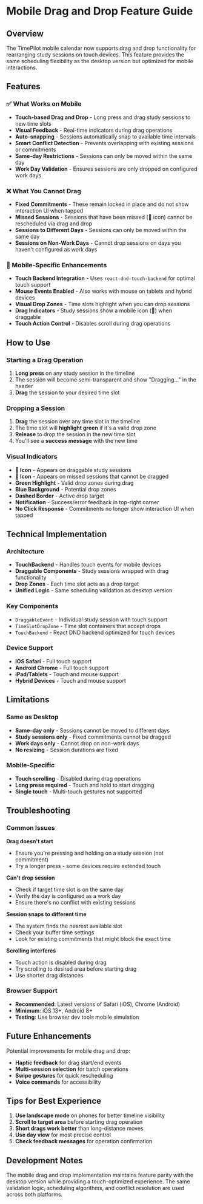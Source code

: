 # Mobile Drag and Drop Feature Guide

## Overview

The TimePilot mobile calendar now supports drag and drop functionality for rearranging study sessions on touch devices. This feature provides the same scheduling flexibility as the desktop version but optimized for mobile interactions.

## Features

### ✅ What Works on Mobile

- **Touch-based Drag and Drop** - Long press and drag study sessions to new time slots
- **Visual Feedback** - Real-time indicators during drag operations
- **Auto-snapping** - Sessions automatically snap to available time intervals
- **Smart Conflict Detection** - Prevents overlapping with existing sessions or commitments
- **Same-day Restrictions** - Sessions can only be moved within the same day
- **Work Day Validation** - Ensures sessions are only dropped on configured work days

### ❌ What You Cannot Drag

- **Fixed Commitments** - These remain locked in place and do not show interaction UI when tapped
- **Missed Sessions** - Sessions that have been missed (🚫 icon) cannot be rescheduled via drag and drop
- **Sessions to Different Days** - Sessions can only be moved within the same day
- **Sessions on Non-Work Days** - Cannot drop sessions on days you haven't configured as work days

### 📱 Mobile-Specific Enhancements

- **Touch Backend Integration** - Uses `react-dnd-touch-backend` for optimal touch support
- **Mouse Events Enabled** - Also works with mouse on tablets and hybrid devices
- **Visual Drop Zones** - Time slots highlight when you can drop sessions
- **Drag Indicators** - Study sessions show a mobile icon (📱) when draggable
- **Touch Action Control** - Disables scroll during drag operations

## How to Use

### Starting a Drag Operation
1. **Long press** on any study session in the timeline
2. The session will become semi-transparent and show "Dragging..." in the header
3. **Drag** the session to your desired time slot

### Dropping a Session
1. **Drag** the session over any time slot in the timeline
2. The time slot will **highlight green** if it's a valid drop zone
3. **Release** to drop the session in the new time slot
4. You'll see a **success message** with the new time

### Visual Indicators

- **📱 Icon** - Appears on draggable study sessions
- **🚫 Icon** - Appears on missed sessions that cannot be dragged
- **Green Highlight** - Valid drop zones during drag
- **Blue Background** - Potential drop zones
- **Dashed Border** - Active drop target
- **Notification** - Success/error feedback in top-right corner
- **No Click Response** - Commitments no longer show interaction UI when tapped

## Technical Implementation

### Architecture
- **TouchBackend** - Handles touch events for mobile devices
- **Draggable Components** - Study sessions wrapped with drag functionality
- **Drop Zones** - Each time slot acts as a drop target
- **Unified Logic** - Same scheduling validation as desktop version

### Key Components
- `DraggableEvent` - Individual study session with touch support
- `TimeSlotDropZone` - Time slot containers that accept drops
- `TouchBackend` - React DND backend optimized for touch devices

### Device Support
- **iOS Safari** - Full touch support
- **Android Chrome** - Full touch support
- **iPad/Tablets** - Touch and mouse support
- **Hybrid Devices** - Touch and mouse support

## Limitations

### Same as Desktop
- **Same-day only** - Sessions cannot be moved to different days
- **Study sessions only** - Fixed commitments cannot be dragged
- **Work days only** - Cannot drop on non-work days
- **No resizing** - Session durations are fixed

### Mobile-Specific
- **Touch scrolling** - Disabled during drag operations
- **Long press required** - Touch and hold to start dragging
- **Single touch** - Multi-touch gestures not supported

## Troubleshooting

### Common Issues

**Drag doesn't start**
- Ensure you're pressing and holding on a study session (not commitment)
- Try a longer press - some devices require extended touch

**Can't drop session**
- Check if target time slot is on the same day
- Verify the day is configured as a work day
- Ensure there's no conflict with existing sessions

**Session snaps to different time**
- The system finds the nearest available slot
- Check your buffer time settings
- Look for existing commitments that might block the exact time

**Scrolling interferes**
- Touch action is disabled during drag
- Try scrolling to desired area before starting drag
- Use shorter drag distances

### Browser Support
- **Recommended**: Latest versions of Safari (iOS), Chrome (Android)
- **Minimum**: iOS 13+, Android 8+
- **Testing**: Use browser dev tools mobile simulation

## Future Enhancements

Potential improvements for mobile drag and drop:
- **Haptic feedback** for drag start/end events
- **Multi-session selection** for batch operations
- **Swipe gestures** for quick rescheduling
- **Voice commands** for accessibility

## Tips for Best Experience

1. **Use landscape mode** on phones for better timeline visibility
2. **Scroll to target area** before starting drag operation
3. **Short drags work better** than long-distance moves
4. **Use day view** for most precise control
5. **Check feedback messages** for operation confirmation

## Development Notes

The mobile drag and drop implementation maintains feature parity with the desktop version while providing a touch-optimized experience. The same validation logic, scheduling algorithms, and conflict resolution are used across both platforms.
